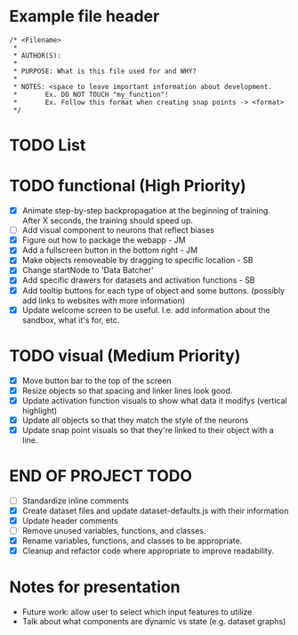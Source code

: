 
# Example file header

```
/* <Filename>
 *
 * AUTHOR(S):
 *
 * PURPOSE: What is this file used for and WHY?
 *
 * NOTES: <space to leave important information about development.
 *       Ex. DO NOT TOUCH "my_function"!
 *       Ex. Follow this format when creating snap points -> <format>
 */
```


# TODO List

# TODO functional (High Priority)
- [x] Animate step-by-step backpropagation at the beginning of training. After X seconds, the training should speed up.
- [ ] Add visual component to neurons that reflect biases
- [x] Figure out how to package the webapp - JM
- [x] Add a fullscreen button in the bottom right - JM
- [x] Make objects removeable by dragging to specific location - SB
- [x] Change startNode to 'Data Batcher'
- [x] Add specific drawers for datasets and activation functions - SB
- [x] Add tooltip buttons for each type of object and some buttons. (possibly add links to websites with more information)
- [x] Update welcome screen to be useful. I.e. add information about the sandbox, what it's for, etc.
  
# TODO visual (Medium Priority)
- [x] Move button bar to the top of the screen
- [x] Resize objects so that spacing and linker lines look good.
- [x] Update activation function visuals to show what data it modifys (vertical highlight)
- [x] Update all objects so that they match the style of the neurons
- [x] Update snap point visuals so that they're linked to their object with a line.

# END OF PROJECT TODO
- [ ] Standardize inline comments
- [x] Create dataset files and update dataset-defaults.js with their information
- [x] Update header comments
- [ ] Remove unused variables, functions, and classes.
- [x] Rename variables, functions, and classes to be appropriate.
- [x] Cleanup and refactor code where appropriate to improve readability.

# Notes for presentation
 - Future work: allow user to select which input features to utilize
 - Talk about what components are dynamic vs state (e.g. dataset graphs)